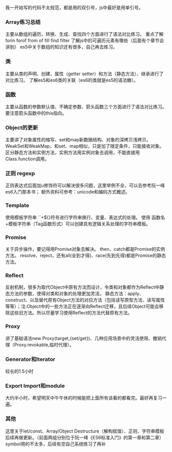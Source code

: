 我一开始写的代码不太规范，都是用的双引号，js中最好是用单引号。
### Array练习总结
主要从数组的遍历、转换、生成、查找四个方面进行了语法对比练习。
重点了解forin forof from of fill find filter
了解js中的可遍历元素有哪些（后面有个章节会讲到）
es5中关于数组的知识还有很多，自己再去练习。

### 类
主要从类的声明、创建、属性（getter setter）和方法（静态方法）、继承进行了对比练习。
了解es5和es6类的关联（es6的类就是es5的语法糖）。

### 函数
主要从函数的参数默认值、不确定参数、箭头函数三个方面进行了语法对比练习。
要注意箭头函数中的this指向。

### Object的更新
主要讲了对象属性的缩写、set和map新数据结构、对象的深拷贝浅拷贝。
WeakSet和WeakMap，和set、map相似，只是加了限定条件，只能接收对象。
区分静态方法和实例方法，实例方法用实例对象去调用，不能直接用Class.function调用。

### 正则 regexp
正则表达式后面加u修饰符可以解决很多问题，这里举例不全，可以去参考阮一峰es6入门那本书；
额外资料可参考：unicode和编码方式概述。

### Template
使用模板字符串 ``+${}符号进行字符串换行、变量、表达式的处理。
使用 函数名+模板字符串（Tag函数形式）可以创建具有逻辑关系处理的字符串模板。

### Promise
关于异步操作，要记得用Promise对象去解决。 
then、catch都是Promise的实例方法。
resolve、reject，还有all(全到才得)、race(先到先得)都是Promise的静态方法。

### Reflect
反射机制，很多为取代Object中原有方法而设计，令类和对象都作为Reflect中静态方法的参数，使得对类和对象的处理更加灵活。
静态方法：apply、construct、以及替代原有Object方法的对应方法（包括读写原型方法、读写属性等等）；注:Object中的一些方法正在逐渐向Reflect迁移，且后续Object可能会移除这些旧方法。所以尽量学习使用Reflect的方法代替原有方法。

### Proxy
讲了基础语法new Proxy(target,{set/get})、几种应用场景中的灵活使用、撤销代理（Proxy.revokable,临时代理）。


### Generator和Iterator
较长的1.5小时

### Export Import和module
大约半小时，希望明天中午午休的时候能把上面所有该看的都看完。最好再复习一遍。

### 其他
这里关于let/const、Array/Object Destructure（解构赋值）、正则、字符串模板后续再做更新。（前面两组分别位于阮一峰《ES6标准入门》的第一章和第二章）
symbol用的不太多，后续有空自己系统练习了再补